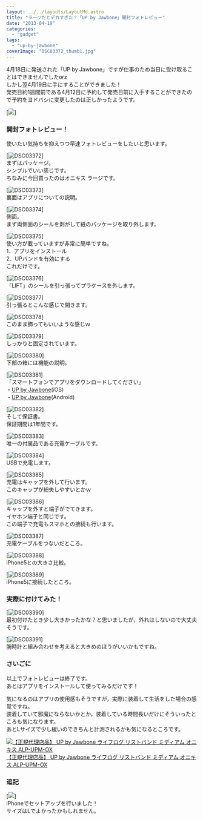 ```yaml
---
layout: ../../layouts/LayoutMd.astro
title: "ラージだとデカすぎた？「UP by Jawbone」開封フォトレビュー"
date: "2013-04-19"
categories: 
  - "gadget"
tags: 
  - "up-by-jawbone"
coverImage: "DSC03372_thumb1.jpg"
---
```


4月18日に発送された「UP by Jawbone」ですが仕事のため当日に受け取ることはできませんでしたorz  
しかし翌4月19日に手にすることができました！  
発売日約1週間前である4月12日に予約して発売日前に入手することができたので予約をヨドバシに変更したのは正しかったようです。

[![](http://capture.heartrails.com/150x130/shadow?//mizuka123.net/3341/)]

### 開封フォトレビュー！

使いたい気持ちを抑えつつ早速フォトレビューをしたいと思います。

[![DSC03372](/archive/images/DSC03372_thumb.jpg "DSC03372")]  
まずはパッケージ。  
シンプルでいい感じです。  
ちなみに今回買ったのはオニキス ラージです。

[![DSC03373](/archive/images/DSC03373_thumb.jpg "DSC03373")]  
裏面はアプリについての説明。

[![DSC03374](/archive/images/DSC03374_thumb.jpg "DSC03374")]  
側面。  
まず両側面のシールを剥がして紙のパッケージを取り外します。

[![DSC03375](/archive/images/DSC03375_thumb.jpg "DSC03375")]  
使い方が載っていますが非常に簡単ですね。  
1．アプリをインストール  
2．UPバンドを有効にする  
これだけです。

[![DSC03376](/archive/images/DSC03376_thumb.jpg "DSC03376")]  
「LIFT」のシールを引っ張ってプラケースを外します。

[![DSC03377](/archive/images/DSC03377_thumb.jpg "DSC03377")]  
引っ張るとこんな感じで開きます。

[![DSC03378](/archive/images/DSC03378_thumb.jpg "DSC03378")]  
このまま飾ってもいいような感じｗ

[![DSC03379](/archive/images/DSC03379_thumb.jpg "DSC03379")]  
しっかりと固定されています。

[![DSC03380](/archive/images/DSC03380_thumb.jpg "DSC03380")]  
下部の箱には機能の説明。

[![DSC03381](/archive/images/DSC03381_thumb.jpg "DSC03381")]  
「スマートフォンでアプリをダウンロードしてください」  
・[UP by Jawbone](https://itunes.apple.com/us/app/up-by-jawbone/id461125277?mt=8)(iOS)  
・[UP by Jawbone](https://play.google.com/store/apps/details?id=com.jawbone.up&hl=ja)(Android)

[![DSC03382](/archive/images/DSC03382_thumb.jpg "DSC03382")]  
そして保証書。  
保証期間は1年間です。

[![DSC03383](/archive/images/DSC03383_thumb.jpg "DSC03383")]  
唯一の付属品である充電ケーブルです。

[![DSC03384](/archive/images/DSC03384_thumb.jpg "DSC03384")]  
USBで充電します。

[![DSC03385](/archive/images/DSC03385_thumb.jpg "DSC03385")]  
充電はキャップを外して行います。  
このキャップが紛失しやすいとかｗ

[![DSC03386](/archive/images/DSC03386_thumb.jpg "DSC03386")]  
キャップを外すと端子がでてきます。  
イヤホン端子と同じです。  
この端子で充電もスマホとの接続も行います。

[![DSC03387](/archive/images/DSC03387_thumb.jpg "DSC03387")]  
充電ケーブルをつないだところ。

[![DSC03388](/archive/images/DSC03388_thumb.jpg "DSC03388")]  
iPhone5との大きさ比較。

[![DSC03389](/archive/images/DSC03389_thumb.jpg "DSC03389")]  
iPhone5に接続したところ。

### 実際に付けてみた！

[![DSC03390](/archive/images/DSC03390_thumb.jpg "DSC03390")]  
最初付けたとき少し大きかったかな？と思いましたが，外れはしないので大丈夫そうです。

[![DSC03391](/archive/images/DSC03391_thumb.jpg "DSC03391")]  
腕時計と組み合わせを考えると大きめのほうがいいかもですね。

### さいごに

以上でフォトレビューは終了です。  
あとはアプリをインストールして使ってみるだけです！

気になるのはアプリの使用感もそうですが，実際に装着して生活をした場合の感覚ですね。  
装着していて邪魔にならないかとか，装着している時間長いだけにそういったところも気になります。  
あとLサイズで少し緩いのできちんと計測されるかも気になるところです。

[![【正規代理店品】 UP by Jawbone ライフログ リストバンド ミディアム オニキス ALP-UPM-OX](/archive/images/41nslP9cGeL._SL160_.jpg)  
【正規代理店品】 UP by Jawbone ライフログ リストバンド ミディアム オニキス ALP-UPM-OX  
](https://www.amazon.co.jp/exec/obidos/ASIN/B00C6QW8I8/mizuka123-22/ref=nosim)

### 追記

[![](http://capture.heartrails.com/150x130/shadow?//mizuka123.net/3433/)]  
iPhoneでセットアップを行いました！  
サイズはLでよかったかもしれません。
